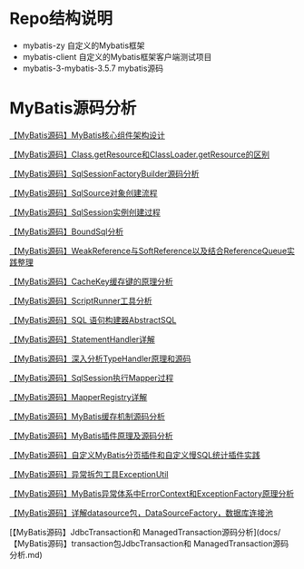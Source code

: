 # Repo结构说明
- mybatis-zy  自定义的Mybatis框架
- mybatis-client  自定义的Mybatis框架客户端测试项目
- mybatis-3-mybatis-3.5.7  mybatis源码


# MyBatis源码分析

[【MyBatis源码】MyBatis核心组件架构设计](https://zwzhangyu.blog.csdn.net/article/details/143666683)

[【MyBatis源码】Class.getResource和ClassLoader.getResource的区别](https://zwzhangyu.blog.csdn.net/article/details/143271403)

[【MyBatis源码】SqlSessionFactoryBuilder源码分析](https://zwzhangyu.blog.csdn.net/article/details/143272095)

[【MyBatis源码】SqlSource对象创建流程](https://zwzhangyu.blog.csdn.net/article/details/143351988)

[【MyBatis源码】SqlSession实例创建过程](https://zwzhangyu.blog.csdn.net/article/details/143376203)

[【MyBatis源码】BoundSql分析](https://zwzhangyu.blog.csdn.net/article/details/143441608)

[【MyBatis源码】WeakReference与SoftReference以及结合ReferenceQueue实践整理](https://zwzhangyu.blog.csdn.net/article/details/143453558)

[【MyBatis源码】CacheKey缓存键的原理分析](https://zwzhangyu.blog.csdn.net/article/details/143456534)

[【MyBatis源码】ScriptRunner工具分析](https://zwzhangyu.blog.csdn.net/article/details/143648555)

[【MyBatis源码】SQL 语句构建器AbstractSQL](https://zwzhangyu.blog.csdn.net/article/details/143651957)

[【MyBatis源码】StatementHandler详解](https://zwzhangyu.blog.csdn.net/article/details/143694456)

[【MyBatis源码】深入分析TypeHandler原理和源码](https://zwzhangyu.blog.csdn.net/article/details/143725368)

[【MyBatis源码】SqlSession执行Mapper过程](docs/【MyBatis源码】SqlSession执行Mapper过程.md)

[【MyBatis源码】MapperRegistry详解](docs/【MyBatis源码】MapperRegistry详解.md)

[【MyBatis源码】MyBatis缓存机制源码分析](docs/【MyBatis源码】MyBatis缓存机制源码分析.md)

[【MyBatis源码】MyBatis插件原理及源码分析](docs/MyBatis插件原理及源码分析.md)

[【MyBatis源码】自定义MyBatis分页插件和自定义慢SQL统计插件实践](docs/自定义MyBatis分页插件和自定义慢SQL统计插件实践.md)

[【MyBatis源码】异常拆包工具ExceptionUtil](docs/【MyBatis源码】异常拆包工具ExceptionUtil.md)

[【MyBatis源码】MyBatis异常体系中ErrorContext和ExceptionFactory原理分析](docs/MyBatis异常体系中ErrorContext和ExceptionFactory原理分析.md)

[【MyBatis源码】详解datasource包，DataSourceFactory，数据库连接池](docs/【MyBatis源码】详解datasource包，DataSourceFactory，数据库连接池.md)

[【MyBatis源码】JdbcTransaction和 ManagedTransaction源码分析](docs/【MyBatis源码】transaction包JdbcTransaction和 ManagedTransaction源码分析.md)
